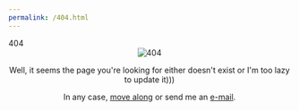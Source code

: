 ```yaml
---
permalink: /404.html
---
```

<html>
  <head>
  <link href="style.css" rel="stylesheet">
    404
  </head>
<body>
<center>
<img src="http://www.sakuronu.net/media/404.gif" alt="404" align="middle">
<br>
<p>Well, it seems the page you're looking for either doesn't exist or I'm too lazy to update it)))</p>
<p>In any case, <a href="https://www.sakuronu.net/">move along</a> or send me an <a href="mailto:evangelion@myself.com">e-mail</a>.</p>
<br>
</center>
</body>
</html>